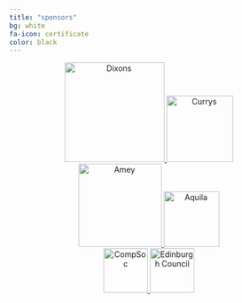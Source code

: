 ```yaml
---
title: "sponsors"
bg: white
fa-icon: certificate
color: black  
---
```


<div style="text-align: center">

<a href="//www.dixonscarphonegroup.com">
   <img class="img-sponsor" alt="Dixons" src="{{ site.baseurl }}/img/DixonsCarphone2.png" style="height: 180px;">
</a>

<a href="//www.currys.co.uk">
   <img class="img-sponsor" alt="Currys" src="{{ site.baseurl }}/img/currys.png" style="height: 120px;">
</a>

</div>

<div style="text-align: center">

<a href="//www.amey.co.uk">
   <img class="img-sponsor" alt="Amey" src="{{ site.baseurl }}/img/amey_logo.png" style="height: 150px;">
</a>

<a href="//www.aquilainsight.com">
   <img class="img-sponsor" alt="Aquila" src="{{ site.baseurl }}/img/aquila.png" style="height: 100px;">
</a>

</div>
<div style="text-align: center">

<a href="//comp-soc.com">
   <img class="img-sponsor" alt="CompSoc" src="{{ site.baseurl }}/img/compsoc.png" style="height: 80px;">
</a>

<a href="//www.edinburgh.gov.uk/">
   <img class="img-sponsor" alt="Edinburgh Council" src="{{ site.baseurl }}/img/Edinburgh_Council.svg" style="height: 80px;">
</a>



</div>
